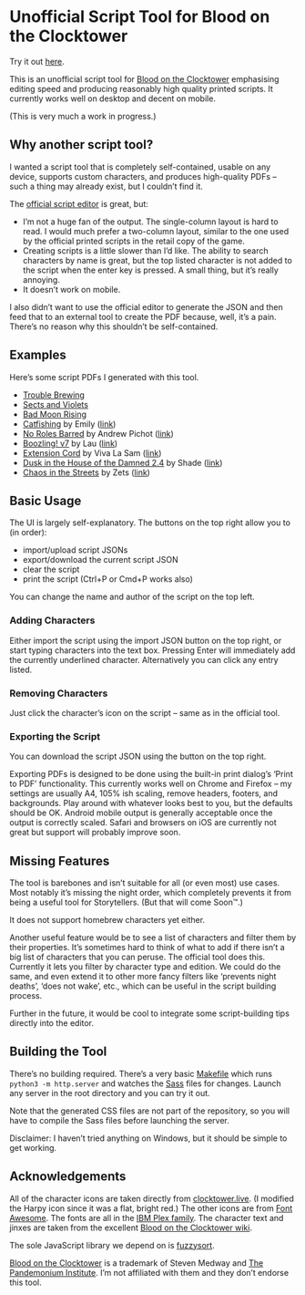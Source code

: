 # Unofficial Script Tool for Blood on the Clocktower 

Try it out [here](https://creynolds.ie/botc-script-tool).

This is an unofficial script tool for [Blood on the Clocktower](https://bloodontheclocktower.com/) emphasising editing speed and producing reasonably high quality printed scripts. It currently works well on desktop and decent on mobile.

(This is very much a work in progress.)

## Why another script tool?

I wanted a script tool that is completely self-contained, usable on any device, supports custom characters, and produces high-quality PDFs – such a thing may already exist, but I couldn’t find it.

The [official script editor](https://script.bloodontheclocktower.com/) is great, but:

- I’m not a huge fan of the output. The single-column layout is hard to read. I would much prefer a two-column layout, similar to the one used by the official printed scripts in the retail copy of the game.
- Creating scripts is a little slower than I’d like. The ability to search characters by name is great, but the top listed character is not added to the script when the enter key is pressed. A small thing, but it’s really annoying.
- It doesn’t work on mobile.

I also didn’t want to use the official editor to generate the JSON and then feed that to an external tool to create the PDF because, well, it’s a pain. There’s no reason why this shouldn’t be self-contained.

## Examples

Here’s some script PDFs I generated with this tool.

- [Trouble Brewing](<examples/Trouble Brewing.pdf>)
- [Sects and Violets](<examples/Sects and Violets.pdf>)
- [Bad Moon Rising](<examples/Bad Moon Rising.pdf>)
- [Catfishing](<examples/Catfishing.pdf>) by Emily ([link](https://botc-scripts.azurewebsites.net/script/3/11.1.0))
- [No Roles Barred](<examples/No Roles Barred.pdf>) by Andrew Pichot ([link](https://botc-scripts.azurewebsites.net/script/258/1.0.1))
- [Boozling! v7](<examples/Boozling! v7.pdf>) by Lau ([link](https://botc-scripts.azurewebsites.net/script/173/8.0.0))
- [Extension Cord](<examples/Extension Cord.pdf>) by Viva La Sam ([link](https://botc-scripts.azurewebsites.net/script/42/5.1.0))
- [Dusk in the House of the Damned 2.4](<examples/Dusk in the House of the Damned 2.4.pdf>) by Shade ([link](https://botc-scripts.azurewebsites.net/script/181/2.4.0))
- [Chaos in the Streets](<examples/Chaos in the Streets.pdf>) by Zets ([link](https://botc-scripts.azurewebsites.net/script/75/2.1.2))

## Basic Usage

The UI is largely self-explanatory. The buttons on the top right allow you to (in order):

- import/upload script JSONs
- export/download the current script JSON
- clear the script
- print the script (Ctrl+P or Cmd+P works also)

You can change the name and author of the script on the top left.

### Adding Characters

Either import the script using the import JSON button on the top right, or start typing characters into the text box. Pressing Enter will immediately add the currently underlined character. Alternatively you can click any entry listed.

### Removing Characters

Just click the character’s icon on the script – same as in the official tool.

### Exporting the Script

You can download the script JSON using the button on the top right.

Exporting PDFs is designed to be done using the built-in print dialog’s ‘Print to PDF’ functionality. This currently works well on Chrome and Firefox – my settings are usually A4, 105% ish scaling, remove headers, footers, and backgrounds. Play around with whatever looks best to you, but the defaults should be OK. Android mobile output is generally acceptable once the output is correctly scaled. Safari and browsers on iOS are currently not great but support will probably improve soon.

## Missing Features

The tool is barebones and isn’t suitable for all (or even most) use cases. Most notably it’s missing the night order, which completely prevents it from being a useful tool for Storytellers. (But that will come Soon™.)

It does not support homebrew characters yet either.

Another useful feature would be to see a list of characters and filter them by their properties. It’s sometimes hard to think of what to add if there isn’t a big list of characters that you can peruse. The official tool does this. Currently it lets you filter by character type and edition. We could do the same, and even extend it to other more fancy filters like ‘prevents night deaths’, ‘does not wake’, etc., which can be useful in the script building process.

Further in the future, it would be cool to integrate some script-building tips directly into the editor.

## Building the Tool

There’s no building required. There’s a very basic [Makefile](Makefile) which runs `python3 -m http.server` and watches the [Sass](https://sass-lang.com/) files for changes. Launch any server in the root directory and you can try it out.

Note that the generated CSS files are not part of the repository, so you will have to compile the Sass files before launching the server.

Disclaimer: I haven’t tried anything on Windows, but it should be simple to get working.

## Acknowledgements

All of the character icons are taken directly from [clocktower.live](https://github.com/nicholas-eden/townsquare). (I modified the Harpy icon since it was a flat, bright red.) The other icons are from [Font Awesome](https://fontawesome.com/). The fonts are all in the [IBM Plex family](https://www.ibm.com/plex/). The character text and jinxes are taken from the excellent [Blood on the Clocktower wiki](https://wiki.bloodontheclocktower.com).

The sole JavaScript library we depend on is [fuzzysort](https://github.com/farzher/fuzzysort).

[Blood on the Clocktower](https://bloodontheclocktower.com/) is a trademark of Steven Medway and [The Pandemonium Institute](https://www.thepandemoniuminstitute.com/). I’m not affiliated with them and they don’t endorse this tool.

